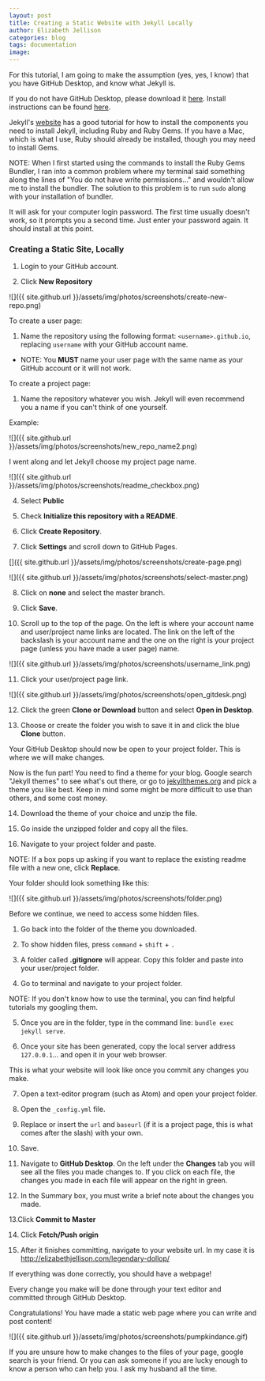 ```yaml
---
layout: post
title: Creating a Static Website with Jekyll Locally
author: Elizabeth Jellison
categories: blog
tags: documentation
image:
---
```

For this tutorial, I am going to make the assumption (yes, yes, I know) that you have GitHub Desktop, and know what Jekyll is.

If you do not have GitHub Desktop, please download it [here](https://desktop.github.com/). Install instructions can be found [here](https://help.github.com/desktop/guides/getting-started-with-github-desktop/installing-github-desktop/).

Jekyll's [website](https://jekyllrb.com/docs/installation/) has a good tutorial for how to install the components you need to install Jekyll, including Ruby and Ruby Gems. If you have a Mac, which is what I use, Ruby should already be installed, though you may need to install Gems.

NOTE: When I first started using the commands to install the Ruby Gems Bundler, I ran into a common problem where my terminal said something along the lines of "You do not have write permissions..." and wouldn't allow me to install the bundler. The solution to this problem is to run `sudo` along with your installation of bundler.

It will ask for your computer login password. The first time usually doesn't work, so it prompts you a second time. Just enter your password again. It should install at this point.

### Creating a Static Site, Locally

1. Login to your GitHub account.

2. Click **New Repository**

![]({{ site.github.url }}/assets/img/photos/screenshots/create-new-repo.png)

To create a user page:

1. Name the repository using the following format: `<username>.github.io`, replacing `username` with your GitHub account name.

  - NOTE: You **MUST** name your user page with the same name as your GitHub account or it will not work.

To create a project page:

1. Name the repository whatever you wish. Jekyll will even recommend you a name if you can't think of one yourself.

Example:

![]({{ site.github.url }}/assets/img/photos/screenshots/new_repo_name2.png)

  I went along and let Jekyll choose my project page name.

![]({{ site.github.url }}/assets/img/photos/screenshots/readme_checkbox.png)

4. Select **Public**

5. Check **Initialize this repository with a README**.

6. Click **Create Repository**.

7. Click **Settings** and scroll down to GitHub Pages.

[]({{ site.github.url }}/assets/img/photos/screenshots/create-page.png)

![]({{ site.github.url }}/assets/img/photos/screenshots/select-master.png)

8. Click on **none** and select the master branch.

9. Click **Save**.

10. Scroll up to the top of the page. On the left is where your account name and user/project name links are located. The link on the left of the backslash is your account name and the one on the right is your project page (unless you have made a user page) name.

![]({{ site.github.url }}/assets/img/photos/screenshots/username_link.png)

11. Click your user/project page link.

![]({{ site.github.url }}/assets/img/photos/screenshots/open_gitdesk.png)

12. Click the green **Clone or Download** button and select **Open in Desktop**.

13. Choose or create the folder you wish to save it in and click the blue **Clone** button.

Your GitHub Desktop should now be open to your project folder. This is where we will make changes.

Now is the fun part! You need to find a theme for your blog. Google search "Jekyll themes" to see what's out there, or go to [jekyllthemes.org](http://jekyllthemes.org/) and pick a theme you like best. Keep in mind some might be more difficult to use than others, and some cost money.

14. Download the theme of your choice and unzip the file.

15. Go inside the unzipped folder and copy all the files.

16. Navigate to your project folder and paste.

NOTE: If a box pops up asking if you want to replace the existing readme file with a new one, click **Replace**.

Your folder should look something like this:

![]({{ site.github.url }}/assets/img/photos/screenshots/folder.png)

Before we continue, we need to access some hidden files.

1. Go back into the folder of the theme you downloaded.

2. To show hidden files, press `command` + `shift` + `.`

3. A folder called **.gitignore** will appear. Copy this folder and paste into your user/project folder.

4. Go to terminal and navigate to your project folder.

NOTE: If you don't know how to use the terminal, you can find helpful tutorials my googling them.

5. Once you are in the folder, type in the command line: `bundle exec jekyll serve`.

6. Once your site has been generated, copy the local server address `127.0.0.1`... and open it in your web browser.

This is what your website will look like once you commit any changes you make.

7. Open a text-editor program (such as Atom) and open your project folder.

8. Open the `_config.yml` file.

9. Replace or insert the `url` and `baseurl` (if it is a project page, this is what comes after the slash) with your own.

10. Save.

11. Navigate to **GitHub Desktop**. On the left under the **Changes** tab you will see all the files you made changes to. If you click on each file, the changes you made in each file will appear on the right in green.

12. In the Summary box, you must write a brief note about the changes you made.

13.Click **Commit to Master**

14. Click **Fetch/Push origin**

15. After it finishes committing, navigate to your website url. In my case it is http://elizabethjellison.com/legendary-dollop/

If everything was done correctly, you should have a webpage!

Every change you make will be done through your text editor and committed through GitHub Desktop.

Congratulations! You have made a static web page where you can write and post content!

![]({{ site.github.url }}/assets/img/photos/screenshots/pumpkindance.gif)

If you are unsure how to make changes to the files of your page, google search is your friend. Or you can ask someone if you are lucky enough to know a person who can help you. I ask my husband all the time.
